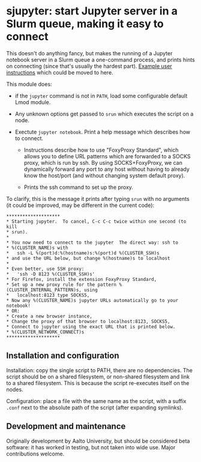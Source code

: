 # sjupyter: start Jupyter server in a Slurm queue, making it easy to connect

This doesn't do anything fancy, but makes the running of a Jupyter
notebook server in a Slurm queue a one-command process, and prints
hints on connecting (since that's usually the hardest part).  [Example
user instructions](https://scicomp.aalto.fi/triton/apps/sjupyter.html)
which could be moved to here.

This module does:

- if the `jupyter` command is not in `PATH`, load some configurable
  default Lmod module.

- Any unknown options get passed to `srun` which executes the script
  on a node.

- Exectute `jupyter notebook`.  Print a help message which describes
  how to connect.

  - Instructions describe how to use "FoxyProxy Standard", which
    allows you to define URL patterns which are forwarded to a SOCKS
    proxy, which is run by ssh.  By using SOCKS+FoxyProxy, we can
    dynamically forward any port to any host without having to already
    know the host/port (and without changing system default proxy).

  - Prints the ssh command to set up the proxy.

To clarify, this is the message it prints after typing `srun` with no
arguments (it could be improved, may be different in the current
code):

```
********************
* Starting jupyter.  To cancel, C-c C-c twice within one second (to kill
* srun).
*
* You now need to connect to the jupyter  The direct way: ssh to
* %(CLUSTER_NAME)s with
*   ssh -L %(port)d:%(hostname)s:%(port)d %(CLUSTER_SSH)s
* and use the URL below, but change %(hostname)s to localhost
*
* Even better, use SSH proxy:
*   'ssh -D 8123 %(CLUSTER_SSH)s'
* For Firefox, install the extension FoxyProxy Standard,
* Set up a new proxy rule for the pattern %(CLUSTER_INTERNAL_PATTERN)s, using
*   localhost:8123 type SOCKS5,
* Now any %(CLUSTER_NAME)s jupyter URLs automatically go to your notebook!
* OR:
* Create a new browser instance,
* Change the proxy of that browser to localhost:8123, SOCKS5,
* Connect to jupyter using the exact URL that is printed below.
* %(CLUSTER_NETWORK_CONNECT)s
********************
```



## Installation and configuration

Installation: copy the single script to PATH, there are no
dependencies.  The script should be on a shared filesystem, or
non-shared filesystem and link to a shared filesystem.  This is
because the script re-executes itself on the nodes.

Configuration: place a file with the same name as the script, with a
suffix `.conf` next to the absolute path of the script (after
expanding symlinks).



## Development and maintenance

Originally development by Aalto University, but should be considered
beta software: it has worked in testing, but not taken into wide use.
Major contributions welcome.
